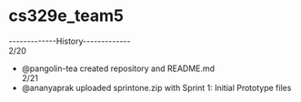 # cs329e_team5

-------------History-------------  
2/20  
- @pangolin-tea created repository and README.md  
2/21  
- @ananyaprak uploaded sprintone.zip with Sprint 1: Initial Prototype files  
